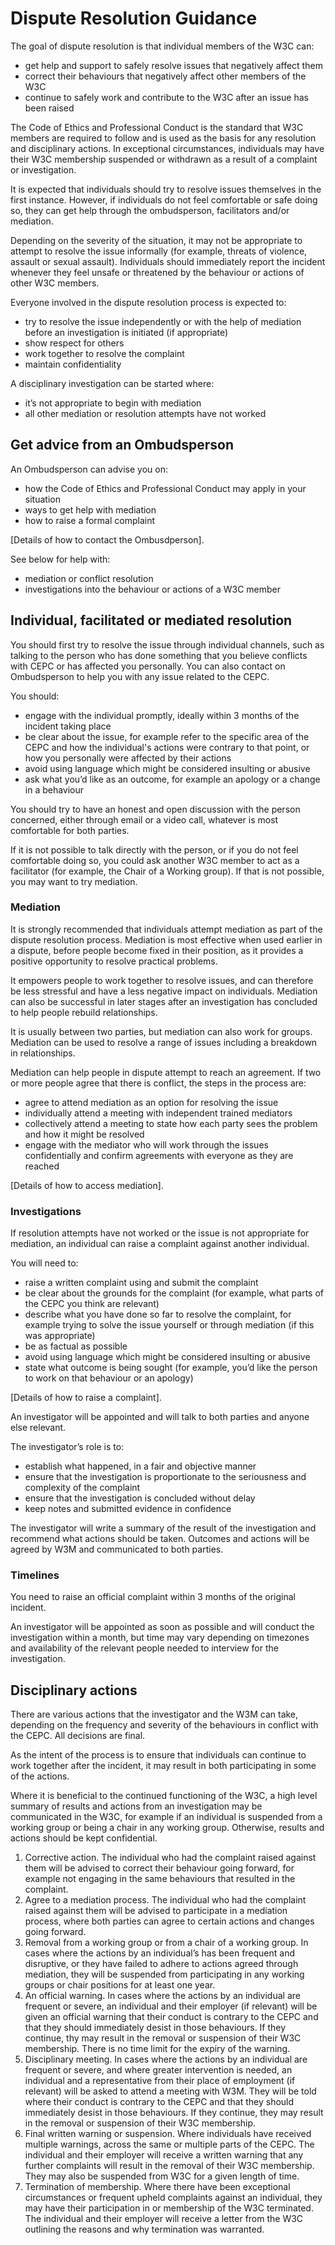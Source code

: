 # Dispute Resolution Guidance

The goal of dispute resolution is that individual members of the W3C can:
* get help and support to safely resolve issues that negatively affect them
* correct their behaviours that negatively affect other members of the W3C
* continue to safely work and contribute to the W3C after an issue has been raised

The Code of Ethics and Professional Conduct is the standard that W3C members are required to follow and is used as the basis for any resolution and disciplinary actions. In exceptional circumstances, individuals may have their W3C membership suspended or withdrawn as a result of a complaint or investigation.

It is expected that individuals should try to resolve issues themselves in the first instance. However, if individuals do not feel comfortable or safe doing so, they can get help through the ombudsperson, facilitators and/or mediation. 

Depending on the severity of the situation, it may not be appropriate to attempt to resolve the issue informally (for example, threats of violence, assault or sexual assault). Individuals should immediately report the incident whenever they feel unsafe or threatened by the behaviour or actions of other W3C members.

Everyone involved in the dispute resolution process is expected to:
* try to resolve the issue independently or with the help of mediation before an investigation is initiated (if appropriate)
* show respect for others
* work together to resolve the complaint
* maintain confidentiality

A disciplinary investigation can be started where:
* it’s not appropriate to begin with mediation 
* all other mediation or resolution attempts have not worked

## Get advice from an Ombudsperson
An Ombudsperson can advise you on: 
* how the Code of Ethics and Professional Conduct may apply in your situation
* ways to get help with mediation
* how to raise a formal complaint

[Details of how to contact the Ombusdperson].

See below for help with: 
* mediation or conflict resolution 
* investigations into the behaviour or actions of a W3C member

## Individual, facilitated or mediated resolution
You should first try to resolve the issue through individual channels, such as talking to the person who has done something that you believe conflicts with CEPC or has affected you personally. You can also contact on Ombudsperson to help you with any issue related to the CEPC.

You should:
* engage with the individual promptly, ideally within 3 months of the incident taking place
* be clear about the issue, for example refer to the specific area of the CEPC and how the individual's actions were contrary to that point, or how you personally were affected by their actions
* avoid using language which might be considered insulting or abusive
* ask what you’d like as an outcome, for example an apology or a change in a behaviour


You should try to have an honest and open discussion with the person concerned, either through email or a video call, whatever is most comfortable for both parties. 

If it is not possible to talk directly with the person, or if you do not feel comfortable doing so, you could ask another W3C member to act as a facilitator (for example, the Chair of a Working group). If that is not possible, you may want to try mediation. 

### Mediation

It is strongly recommended that individuals attempt mediation as part of the dispute resolution process. Mediation is most effective when used earlier in a dispute, before people become fixed in their position, as it provides a positive opportunity to resolve practical problems. 

It empowers people to work together to resolve issues, and can therefore be less stressful and have a less negative impact on individuals. Mediation can also be successful in later stages after an investigation has concluded to help people rebuild relationships.

It is usually between two parties, but mediation can also work for groups. Mediation can be used to resolve a range of issues including a breakdown in relationships.

Mediation can help people in dispute attempt to reach an agreement. If two or more people agree that there is conflict, the steps in the process are:
* agree to attend mediation as an option for resolving the issue
* individually attend a meeting with independent trained mediators
* collectively attend a meeting to state how each party sees the problem and how it might be resolved
* engage with the mediator who will work through the issues confidentially and confirm agreements with everyone as they are reached

[Details of how to access mediation].

### Investigations
If resolution attempts have not worked or the issue is not appropriate for mediation, an individual can raise a complaint against another individual.

You will need to: 
* raise a written complaint using and submit the complaint 
* be clear about the grounds for the complaint (for example, what parts of the CEPC you think are relevant)
* describe what you have done so far to resolve the complaint, for example trying to solve the issue yourself or through mediation (if this was appropriate)
* be as factual as possible
* avoid using language which might be considered insulting or abusive
* state what outcome is being sought (for example, you’d like the person to work on that behaviour or an apology)

[Details of how to raise a complaint].

An investigator will be appointed and will talk to both parties and anyone else relevant. 

The investigator’s role is to:
* establish what happened, in a fair and objective manner
* ensure that the investigation is proportionate to the seriousness and complexity of the complaint
* ensure that the investigation is concluded without delay
* keep notes and submitted evidence in confidence

The investigator will write a summary of the result of the investigation and recommend what actions should be taken. Outcomes and actions will be agreed by W3M and communicated to both parties.

### Timelines

You need to raise an official complaint within 3 months of the original incident. 

An investigator will be appointed as soon as possible and will conduct the investigation within a month, but time may vary depending on timezones and availability of the relevant people needed to interview for the investigation. 

## Disciplinary actions
There are various actions that the investigator and the W3M can take, depending on the frequency and severity of the behaviours in conflict with the CEPC. All decisions are final.

As the intent of the process is to ensure that individuals can continue to work together after the incident, it may result in both participating in some of the actions. 

Where it is beneficial to the continued functioning of the W3C, a high level summary of results and actions from an investigation may be communicated in the W3C, for example if an individual is suspended from a working group or being a chair in any working group. Otherwise, results and actions should be kept confidential. 

1. Corrective action. The individual who had the complaint raised against them will be advised to correct their behaviour going forward, for example not engaging in the same behaviours that resulted in the complaint. 
2.	Agree to a mediation process. 
The individual who had the complaint raised against them will be advised to participate in a mediation process, where both parties can agree to certain actions and changes going forward. 
3.	Removal from a working group or from a chair of a working group. In cases where the actions by an individual’s has been frequent and disruptive, or they have failed to adhere to actions agreed through mediation, they will be suspended from participating in any working groups or chair positions for at least one year.
4.	An official warning. In cases where the actions by an individual are frequent or severe, an individual and their employer (if relevant) will be given an official warning that their conduct is contrary to the CEPC and that they should immediately desist in those behaviours. If they continue, thy may result in the removal or suspension of their W3C membership. There is no time limit for the expiry of the warning.
5.	Disciplinary meeting. In cases where the actions by an individual are frequent or severe, and where greater intervention is needed, an individual and a representative from their place of employment (if relevant) will be asked to attend a meeting with W3M. They will be told where their conduct is contrary to the CEPC and that they should immediately desist in those behaviours. If they continue, they may result in the removal or suspension of their W3C membership.
6.	Final written warning or suspension. Where individuals have received multiple warnings, across the same or multiple parts of the CEPC. The individual and their employer will receive a written warning that any further complaints will result in the removal of their W3C membership. They may also be suspended from W3C for a given length of time.
7.	Termination of membership. Where there have been exceptional circumstances or frequent upheld complaints against an individual, they may have their participation in or membership of the W3C terminated. The individual and their employer will receive a letter from the W3C outlining the reasons and why termination was warranted.
